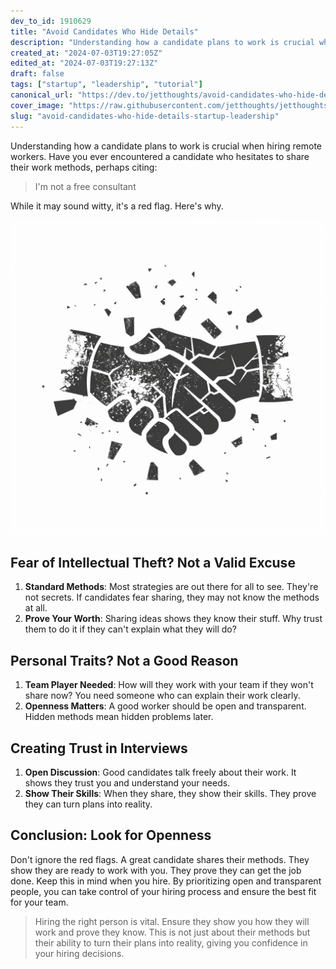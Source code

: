 ```yaml
---
dev_to_id: 1910629
title: "Avoid Candidates Who Hide Details"
description: "Understanding how a candidate plans to work is crucial when hiring remote workers. Have you ever..."
created_at: "2024-07-03T19:27:05Z"
edited_at: "2024-07-03T19:27:13Z"
draft: false
tags: ["startup", "leadership", "tutorial"]
canonical_url: "https://dev.to/jetthoughts/avoid-candidates-who-hide-details-5f7e"
cover_image: "https://raw.githubusercontent.com/jetthoughts/jetthoughts.github.io/master/static/assets/img/blog/avoid-candidates-who-hide-details-startup-leadership/cover.png"
slug: "avoid-candidates-who-hide-details-startup-leadership"
---
```

Understanding how a candidate plans to work is crucial when hiring remote workers. Have you ever encountered a candidate who hesitates to share their work methods, perhaps citing:

> I'm not a free consultant

While it may sound witty, it's a red flag. Here's why.


![Image description](https://raw.githubusercontent.com/jetthoughts/jetthoughts.github.io/master/static/assets/img/blog/avoid-candidates-who-hide-details-startup-leadership/file_0.png)

Fear of Intellectual Theft? Not a Valid Excuse
----------------------------------------------

1.  **Standard Methods**: Most strategies are out there for all to see. They're not secrets. If candidates fear sharing, they may not know the methods at all.
2.  **Prove Your Worth**: Sharing ideas shows they know their stuff. Why trust them to do it if they can't explain what they will do?

Personal Traits? Not a Good Reason
----------------------------------

1.  **Team Player Needed**: How will they work with your team if they won't share now? You need someone who can explain their work clearly.
2.  **Openness Matters**: A good worker should be open and transparent. Hidden methods mean hidden problems later.

Creating Trust in Interviews
----------------------------

1.  **Open Discussion**: Good candidates talk freely about their work. It shows they trust you and understand your needs.
2.  **Show Their Skills**: When they share, they show their skills. They prove they can turn plans into reality.

Conclusion: Look for Openness
-----------------------------

Don't ignore the red flags. A great candidate shares their methods. They show they are ready to work with you. They prove they can get the job done. Keep this in mind when you hire. By prioritizing open and transparent people, you can take control of your hiring process and ensure the best fit for your team.

> Hiring the right person is vital. Ensure they show you how they will work and prove they know. This is not just about their methods but their ability to turn their plans into reality, giving you confidence in your hiring decisions.